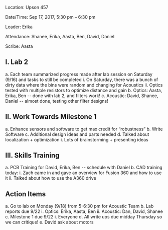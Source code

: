Location: Upson 457

Date/Time: Sep 17, 2017, 5:30 pm – 6:30 pm

Leader: Erika

Attendance: Shanee, Erika, Aasta, Ben, David, Daniel

Scribe: Aasta

## I. Lab 2

a. Each team summarized progress made after lab session on Saturday (9/16) and tasks to still be completed
    i. On Saturday, there was a bunch of dirty data where the bins were random and changing for Acoustics
    ii. Optics tested with multiple resistors to optimize distance and gain
b. Optics: Aasta, Erika, Ben -- done with lab 2, and filters work!
c. Acoustic: David, Shanee, Daniel -- almost done, testing other filter designs!

## II. Work Towards Milestone 1

a. Enhance sensors and software to get max credit for “robustness”
b. Write Software
c. Additional design ideas and parts needed
d. Talked about localization + optimization
    i. Lots of brainstorming + presenting ideas

## III. Skills Training

a. PCB Training for David, Erika, Ben -- schedule with Daniel 
b. CAD training today:
    i. Zach came in and gave an overview for Fusion 360 and how to use it 
    ii. Talked about how to use the A360 drive
    
## Action Items

a. Go to lab on Monday (9/18) from 5-6:30 pm for Acoustic Team
b. Lab reports due 9/22
    i. Optics: Erika, Aasta, Ben
    ii. Acoustic: Dan, David, Shanee
c. Milestone 1 due 9/22
    i. Everyone
d. All write ups due midday Thursday so we can critique!
e. David ask about motors









